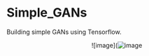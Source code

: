 # Simple_GANs

Building simple GANs using Tensorflow.



<div style="text-align: center;">

![image](![image](https://github.com/denizgulal/Simple_GANs/assets/91977648/7be6ab87-5f64-45af-ae8d-97eea518b4ff)

</div>
